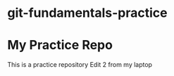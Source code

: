 # git-fundamentals-practice
# My Practice Repo

This is a practice repository
Edit 2 from my laptop
